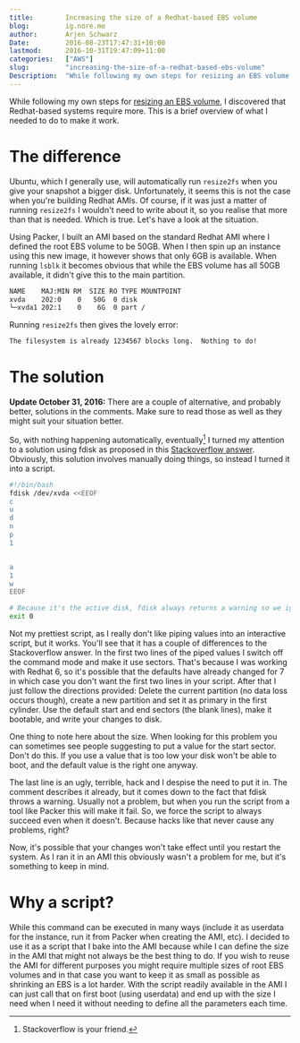 ```yaml
---
title:        Increasing the size of a Redhat-based EBS volume  
blog:         ig.nore.me  
author:       Arjen Schwarz  
Date:         2016-08-23T17:47:31+10:00
lastmod:      2016-10-31T19:47:09+11:00
categories:   ["AWS"]
slug:         "increasing-the-size-of-a-redhat-based-ebs-volume"
Description:  "While following my own steps for resizing an EBS volume, I discovered that Redhat-based systems require more."
---
```


While following my own steps for [resizing an EBS volume][rootebs], I discovered that Redhat-based systems require more. This is a brief overview of what I needed to do to make it work.

# The difference

Ubuntu, which I generally use, will automatically run `resize2fs` when you give your snapshot a bigger disk. Unfortunately, it seems this is not the case when you're building Redhat AMIs. Of course, if it was just a matter of running `resize2fs` I wouldn't need to write about it, so you realise that more than that is needed. Which is true. Let's have a look at the situation.

Using Packer, I built an AMI based on the standard Redhat AMI where I defined the root EBS volume to be 50GB. When I then spin up an instance using this new image, it however shows that only 6GB is available. When running `lsblk` it becomes obvious that while the EBS volume has all 50GB available, it didn't give this to the main partition.

```bash
NAME    MAJ:MIN RM  SIZE RO TYPE MOUNTPOINT
xvda    202:0    0   50G  0 disk
└─xvda1 202:1    0    6G  0 part /
```

Running `resize2fs` then gives the lovely error:

```bash
The filesystem is already 1234567 blocks long.  Nothing to do!
```

[rootebs]: /2015/03/increasing-the-size-of-a-root-ebs-volume/

# The solution

<div class='ignoreme-update'>
<strong>Update October 31, 2016:</strong> There are a couple of alternative, and probably better, solutions in the comments. Make sure to read those as well as they might suit your situation better.
</div>

So, with nothing happening automatically, eventually[^stack] I turned my attention to a solution using fdisk as proposed in this [Stackoverflow answer][fdiskso]. Obviously, this solution involves manually doing things, so instead I turned it into a script.

```bash
#!/bin/bash
fdisk /dev/xvda <<EEOF
c
u
d
n
p
1


a
1
w
EEOF

# Because it's the active disk, fdisk always returns a warning so we ignore that
exit 0
```

Not my prettiest script, as I really don't like piping values into an interactive script, but it works. You'll see that it has a couple of differences to the Stackoverflow answer. In the first two lines of the piped values I switch off the command mode and make it use sectors. That's because I was working with Redhat 6, so it's possible that the defaults have already changed for 7 in which case you don't want the first two lines in your script. After that I just follow the directions provided: Delete the current partition (no data loss occurs though), create a new partition and set it as primary in the first cylinder. Use the default start and end sectors (the blank lines), make it bootable, and write your changes to disk.

One thing to note here about the size. When looking for this problem you can sometimes see people suggesting to put a value for the start sector. Don't do this. If you use a value that is too low your disk won't be able to boot, and the default value is the right one anyway.

The last line is an ugly, terrible, hack and I despise the need to put it in. The comment describes it already, but it comes down to the fact that fdisk throws a warning. Usually not a problem, but when you run the script from a tool like Packer this will make it fail. So, we force the script to always succeed even when it doesn't. Because hacks like that never cause any problems, right?

Now, it's possible that your changes won't take effect until you restart the system. As I ran it in an AMI this obviously wasn't a problem for me, but it's something to keep in mind.

# Why a script?

While this command can be executed in many ways (include it as userdata for the instance, run it from Packer when creating the AMI, etc). I decided to use it as a script that I bake into the AMI because while I can define the size in the AMI that might not always be the best thing to do. If you wish to reuse the AMI for different purposes you might require multiple sizes of root EBS volumes and in that case you want to keep it as small as possible as shrinking an EBS is a lot harder. With the script readily available in the AMI I can just call that on first boot (using userdata) and end up with the size I need when I need it without needing to define all the parameters each time.

[^stack]: Stackoverflow is your friend.

[fdiskso]: http://stackoverflow.com/a/14930504/5531735
